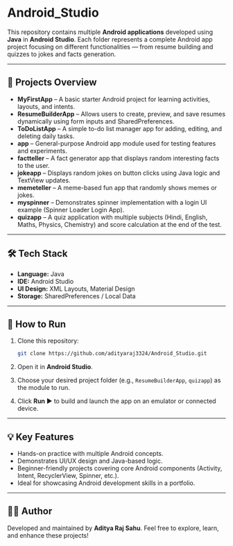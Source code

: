 # Android_Studio

This repository contains multiple **Android applications** developed using **Java** in **Android Studio**.
Each folder represents a complete Android app project focusing on different functionalities — from resume building and quizzes to jokes and facts generation.

---

## 📱 Projects Overview

* **MyFirstApp** – A basic starter Android project for learning activities, layouts, and intents.
* **ResumeBuilderApp** – Allows users to create, preview, and save resumes dynamically using form inputs and SharedPreferences.
* **ToDoListApp** – A simple to-do list manager app for adding, editing, and deleting daily tasks.
* **app** – General-purpose Android app module used for testing features and experiments.
* **factteller** – A fact generator app that displays random interesting facts to the user.
* **jokeapp** – Displays random jokes on button clicks using Java logic and TextView updates.
* **memeteller** – A meme-based fun app that randomly shows memes or jokes.
* **myspinner** – Demonstrates spinner implementation with a login UI example (Spinner Loader Login App).
* **quizapp** – A quiz application with multiple subjects (Hindi, English, Maths, Physics, Chemistry) and score calculation at the end of the test.

---

## 🛠️ Tech Stack

* **Language:** Java
* **IDE:** Android Studio
* **UI Design:** XML Layouts, Material Design
* **Storage:** SharedPreferences / Local Data

---

## 🚀 How to Run

1. Clone this repository:

   ```bash
   git clone https://github.com/adityaraj3324/Android_Studio.git
   ```
2. Open it in **Android Studio**.
3. Choose your desired project folder (e.g., `ResumeBuilderApp`, `quizapp`) as the module to run.
4. Click **Run ▶️** to build and launch the app on an emulator or connected device.

---

## 💡 Key Features

* Hands-on practice with multiple Android concepts.
* Demonstrates UI/UX design and Java-based logic.
* Beginner-friendly projects covering core Android components (Activity, Intent, RecyclerView, Spinner, etc.).
* Ideal for showcasing Android development skills in a portfolio.

---

## 👨‍💻 Author

Developed and maintained by **Aditya Raj Sahu**.
Feel free to explore, learn, and enhance these projects!
